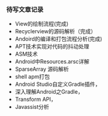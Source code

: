 ### 待写文章记录

- View的绘制流程(完成)
- Recyclerview的源码解析（完成）
- Andoird的编译和打包流程分析(完成)
- APT技术实现对代码的抖动处理
- ASM技术
- Android中Resources.arsc详解
- SparseArray 源码解析
- shell apm打包
- Android Studio自定义Gradle插件，
- 深入理解Android之Gradle，
- Transform API，
- Javassist分析

